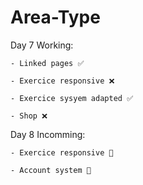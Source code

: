 # Area-Type

Day 7 Working:

    - Linked pages ✅
    
    - Exercice responsive ❌

    - Exercice sysyem adapted ✅

    - Shop ❌

Day 8 Incomming:

    - Exercice responsive 💭

    - Account system 💭

    